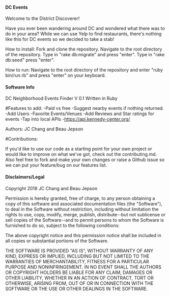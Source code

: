 ####  DC Events  ####

Welcome to the District Discoverer!

Have you ever been wandering around DC and wondered what there was to do in your area? While we can use Yelp to find restaurants, there's nothing like this for DC events so we decided to take a stab!

How to install: Fork and clone the repository. Navigate to the root directory of the repository. Type in "rake db:migrate" and press "enter". Type in "rake db:seed" press "enter".

How to run: Navigate to the root directory of the repository and enter "ruby bin/run.rb" and press "enter" on your keyboard.

#### Software Info ####

DC Neighborhood Events Finder V 0.1
Written in Ruby

#Features to add:
  -Paid vs free
  -Suggest nearby events if nothing returned.
  -Add Users
    -Favorite Events/Venues
  -Add Reviews and Star ratings for events
  -Tap into local APIs
    -https://api.kennedy-center.org/

Authors: JC Chang and Beau Jepson

#Contributions:

If you'd like to use our code as a starting point for your own project or would like to improve on what we've got, check out the contributing.md. Also feel free to fork and make your own changes or raise a Github issue so we can put your feature/bug on our features list.

#### Disclaimers/Legal ####

Copyright 2018 JC Chang and Beau Jepson

  Permission is hereby granted, free of charge, to any person obtaining a copy of this software and associated documentation files (the "Software"), to deal in the Software without restriction, including without limitation the rights to use, copy, modify, merge, publish, distribute--but not sublicense or sell copies of the Software--and to permit persons to whom the Software is furnished to do so, subject to the following conditions:

  The above copyright notice and this permission notice shall be included in all copies or substantial portions of the Software.

  THE SOFTWARE IS PROVIDED "AS IS", WITHOUT WARRANTY OF ANY KIND, EXPRESS OR IMPLIED, INCLUDING BUT NOT LIMITED TO THE WARRANTIES OF MERCHANTABILITY, FITNESS FOR A PARTICULAR PURPOSE AND NONINFRINGEMENT. IN NO EVENT SHALL THE AUTHORS OR COPYRIGHT HOLDERS BE LIABLE FOR ANY CLAIM, DAMAGES OR OTHER LIABILITY, WHETHER IN AN ACTION OF CONTRACT, TORT OR OTHERWISE, ARISING FROM, OUT OF OR IN CONNECTION WITH THE SOFTWARE OR THE USE OR OTHER DEALINGS IN THE SOFTWARE.
